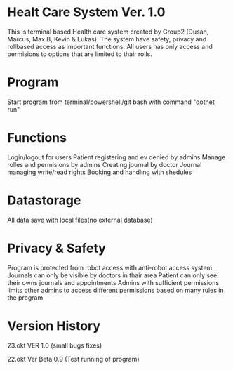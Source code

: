 # Healt Care System Ver. 1.0 

This is terminal based Health care system created by Group2 (Dusan, Marcus, Max B, Kevin & Lukas). The system have safety, privacy and rollbased access as important functions. All users has only access and permisions to options that are limited to thair rolls.

# Program

Start program from terminal/powershell/git bash with command "dotnet run"

# Functions

Login/logout for users
Patient registering and ev denied by admins
Manage rolles and permisions by admins
Creating journal by doctor
Journal managing write/read rights
Booking and handling with shedules

# Datastorage

All data save with local files(no external database)

# Privacy & Safety

Program is protected from robot access with anti-robot access system 
Journals can only be visible by doctors in thair area
Patient can only see their owns journals and appointments
Admins with sufficient permissions limits other admins to access different permissions based on many rules in the program

# Version History

23.okt VER 1.0 (small bugs fixes)

22.okt Ver Beta 0.9 (Test running of program)